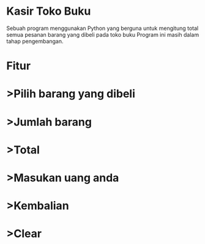 # Kasir Toko Buku
Sebuah program menggunakan Python yang berguna untuk mengitung total semua pesanan barang yang dibeli pada toko buku
Program ini masih dalam tahap pengembangan.

# Fitur
# >Pilih barang yang dibeli
# >Jumlah barang
# >Total
# >Masukan uang anda
# >Kembalian
# >Clear



